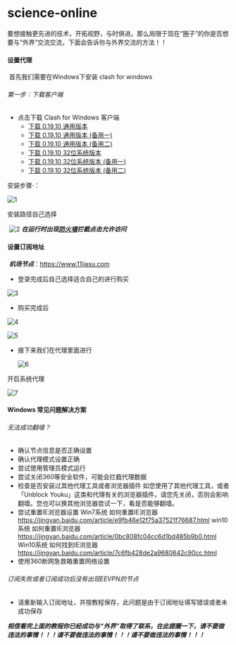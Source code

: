 #                                science-online

​	    要想接触更先进的技术，开拓视野，与时俱进。那么局限于现在“圈子”的你是否想要与“外界”交流交流，下面会告诉你与外界交流的方法！！

#### 设置代理    

​        首先我们需要在Windows下安装 clash for windows  

###### 第一步：下载客户端

- 点击下载 Clash for Windows 客户端
  - [下载 0.19.10 通用版本](https://github.com/eevpn/client/releases/download/0.0.1.win/Clash.for.Windows.Setup.0.19.10.exe)
  - [下载 0.19.10 通用版本 (备用一)](https://gh.api.99988866.xyz/https://github.com/eevpn/client/releases/download/0.0.1.win/Clash.for.Windows.Setup.0.19.10.exe)
  - [下载 0.19.10 通用版本 (备用二)](https://ghproxy.com/https://github.com/eevpn/client/releases/download/0.0.1.win/Clash.for.Windows.Setup.0.19.10.exe)
  - [下载 0.19.10 32位系统版本](https://github.com/eevpn/client/releases/download/0.0.1.win/Clash.for.Windows.Setup.0.19.10.ia32.exe)
  - [下载 0.19.10 32位系统版本 (备用一)](https://gh.api.99988866.xyz/https://github.com/eevpn/client/releases/download/0.0.1.win/Clash.for.Windows.Setup.0.19.10.ia32.exe)
  - [下载 0.19.10 32位系统版本 (备用二)](https://ghproxy.com/https://github.com/eevpn/client/releases/download/0.0.1.win/Clash.for.Windows.Setup.0.19.10.ia32.exe)

安装步骤·：

![1](../../show/1.png)

安装路径自己选择

​                           ![2](../../show/2.png)            ***在运行时出现<u>防火墙</u>拦截点击允许访问***

#### 设置订阅地址

​       ***机场节点***：https://www.11jiasu.com



- 登录完成后自己选择适合自己的进行购买

![3](../../show/3.png)

- 购买完成后

![4](../../show/4.png)

![5](../../show/5.png)

- 接下来我们在代理里面进行

  ![6](../../show/6.png)


开启系统代理

![7](../../show/7.png)

#### Windows 常见问题解决方案

###### 无法成功翻墙？

- 确认节点信息是否正确设置
- 确认代理模式设置正确
- 尝试使用管理员模式运行
- 尝试关闭360等安全软件，可能会拦截代理数据
- 检查是否安装过其他代理工具或者浏览器插件
  如您使用了其他代理工具，或者「Unblock Youku」这类和代理有关的浏览器插件，请您先关闭，否则会影响翻墙。您也可以换其他浏览器尝试一下，看是否能够翻墙。
- 尝试重置IE浏览器设置
  Win7系统 如何重置IE浏览器
  https://jingyan.baidu.com/article/e9fb46e12f75a37521f76687.html
  win10系统 如何重置IE浏览器
  https://jingyan.baidu.com/article/0bc808fc04cc6d1bd485b9b0.html
  Win10系统 如何找到IE浏览器
  https://jingyan.baidu.com/article/7c6fb428de2a9680642c90cc.html
- 使用360断网急救箱重置网络设置

###### 订阅失败或者订阅成功后没有出现EEVPN的节点

- 请重新输入订阅地址，并按教程保存，此问题是由于订阅地址填写错误或者未成功保存

***相信看完上面的教程你已经成功与“外界”取得了联系，在此提醒一下，请不要做违法的事情！！！请不要做违法的事情！！！请不要做违法的事情！！！***